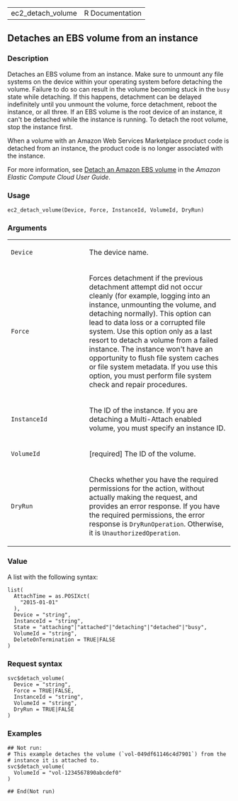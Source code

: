 <table style="width: 100%;">
<tbody>
<tr class="odd">
<td>ec2_detach_volume</td>
<td style="text-align: right;">R Documentation</td>
</tr>
</tbody>
</table>

## Detaches an EBS volume from an instance

### Description

Detaches an EBS volume from an instance. Make sure to unmount any file
systems on the device within your operating system before detaching the
volume. Failure to do so can result in the volume becoming stuck in the
`busy` state while detaching. If this happens, detachment can be delayed
indefinitely until you unmount the volume, force detachment, reboot the
instance, or all three. If an EBS volume is the root device of an
instance, it can't be detached while the instance is running. To detach
the root volume, stop the instance first.

When a volume with an Amazon Web Services Marketplace product code is
detached from an instance, the product code is no longer associated with
the instance.

For more information, see [Detach an Amazon EBS
volume](https://docs.aws.amazon.com/AWSEC2/latest/UserGuide/ebs-detaching-volume.html)
in the *Amazon Elastic Compute Cloud User Guide*.

### Usage

    ec2_detach_volume(Device, Force, InstanceId, VolumeId, DryRun)

### Arguments

<table>
<colgroup>
<col style="width: 35%" />
<col style="width: 65%" />
</colgroup>
<tbody>
<tr class="odd">
<td><code id="ec2_detach_volume_:_Device">Device</code></td>
<td><p>The device name.</p></td>
</tr>
<tr class="even">
<td><code id="ec2_detach_volume_:_Force">Force</code></td>
<td><p>Forces detachment if the previous detachment attempt did not
occur cleanly (for example, logging into an instance, unmounting the
volume, and detaching normally). This option can lead to data loss or a
corrupted file system. Use this option only as a last resort to detach a
volume from a failed instance. The instance won't have an opportunity to
flush file system caches or file system metadata. If you use this
option, you must perform file system check and repair
procedures.</p></td>
</tr>
<tr class="odd">
<td><code id="ec2_detach_volume_:_InstanceId">InstanceId</code></td>
<td><p>The ID of the instance. If you are detaching a Multi-Attach
enabled volume, you must specify an instance ID.</p></td>
</tr>
<tr class="even">
<td><code id="ec2_detach_volume_:_VolumeId">VolumeId</code></td>
<td><p>[required] The ID of the volume.</p></td>
</tr>
<tr class="odd">
<td><code id="ec2_detach_volume_:_DryRun">DryRun</code></td>
<td><p>Checks whether you have the required permissions for the action,
without actually making the request, and provides an error response. If
you have the required permissions, the error response is
<code>DryRunOperation</code>. Otherwise, it is
<code>UnauthorizedOperation</code>.</p></td>
</tr>
</tbody>
</table>

### Value

A list with the following syntax:

    list(
      AttachTime = as.POSIXct(
        "2015-01-01"
      ),
      Device = "string",
      InstanceId = "string",
      State = "attaching"|"attached"|"detaching"|"detached"|"busy",
      VolumeId = "string",
      DeleteOnTermination = TRUE|FALSE
    )

### Request syntax

    svc$detach_volume(
      Device = "string",
      Force = TRUE|FALSE,
      InstanceId = "string",
      VolumeId = "string",
      DryRun = TRUE|FALSE
    )

### Examples

    ## Not run: 
    # This example detaches the volume (`vol-049df61146c4d7901`) from the
    # instance it is attached to.
    svc$detach_volume(
      VolumeId = "vol-1234567890abcdef0"
    )

    ## End(Not run)
